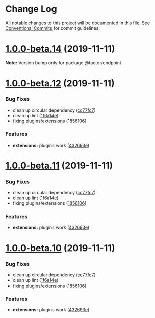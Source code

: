 # Change Log

All notable changes to this project will be documented in this file.
See [Conventional Commits](https://conventionalcommits.org) for commit guidelines.

# [1.0.0-beta.14](https://github.com/fiction-com/factor/compare/v1.0.0-beta.13...v1.0.0-beta.14) (2019-11-11)

**Note:** Version bump only for package @factor/endpoint





# [1.0.0-beta.12](https://github.com/fiction-com/factor/compare/v1.0.0-beta.9...v1.0.0-beta.12) (2019-11-11)


### Bug Fixes

* clean up circular dependency ([cc77fc7](https://github.com/fiction-com/factor/commit/cc77fc7fe87a52ba1a9cd5303cbb0c9015a0ae52))
* clean up lint ([1f6a14e](https://github.com/fiction-com/factor/commit/1f6a14eeb097269a9039245f78e8b07509f608dc))
* fixing plugins/extensions ([1856106](https://github.com/fiction-com/factor/commit/185610687d2a6794704c03e091bb064134b3e144))


### Features

* **extensions:** plugins work ([432693e](https://github.com/fiction-com/factor/commit/432693ed993e6a55a24c672186b4988cc120aaf0))





# [1.0.0-beta.11](https://github.com/fiction-com/factor/compare/v1.0.0-beta.9...v1.0.0-beta.11) (2019-11-11)


### Bug Fixes

* clean up circular dependency ([cc77fc7](https://github.com/fiction-com/factor/commit/cc77fc7fe87a52ba1a9cd5303cbb0c9015a0ae52))
* clean up lint ([1f6a14e](https://github.com/fiction-com/factor/commit/1f6a14eeb097269a9039245f78e8b07509f608dc))
* fixing plugins/extensions ([1856106](https://github.com/fiction-com/factor/commit/185610687d2a6794704c03e091bb064134b3e144))


### Features

* **extensions:** plugins work ([432693e](https://github.com/fiction-com/factor/commit/432693ed993e6a55a24c672186b4988cc120aaf0))





# [1.0.0-beta.10](https://github.com/fiction-com/factor/compare/v1.0.0-beta.9...v1.0.0-beta.10) (2019-11-11)


### Bug Fixes

* clean up circular dependency ([cc77fc7](https://github.com/fiction-com/factor/commit/cc77fc7fe87a52ba1a9cd5303cbb0c9015a0ae52))
* clean up lint ([1f6a14e](https://github.com/fiction-com/factor/commit/1f6a14eeb097269a9039245f78e8b07509f608dc))
* fixing plugins/extensions ([1856106](https://github.com/fiction-com/factor/commit/185610687d2a6794704c03e091bb064134b3e144))


### Features

* **extensions:** plugins work ([432693e](https://github.com/fiction-com/factor/commit/432693ed993e6a55a24c672186b4988cc120aaf0))
